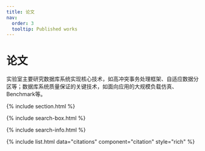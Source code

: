 ```yaml
---
title: 论文
nav:
  order: 3
  tooltip: Published works
---
```


# <i class="fas fa-microscope"></i>论文

实验室主要研究数据库系统实现核心技术，如高冲突事务处理框架、自适应数据分区等；数据库系统质量保证的关键技术，如面向应用的大规模负载仿真、Benchmark等。

{% include section.html %}

{% include search-box.html %}

{% include search-info.html %}

{% include list.html data="citations" component="citation" style="rich" %}
